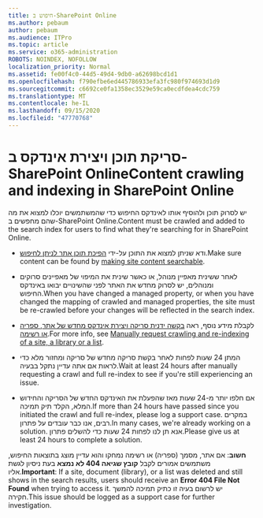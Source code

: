 ```yaml
---
title: חיפוש ב-SharePoint Online
ms.author: pebaum
author: pebaum
ms.audience: ITPro
ms.topic: article
ms.service: o365-administration
ROBOTS: NOINDEX, NOFOLLOW
localization_priority: Normal
ms.assetid: fe00f4c0-44d5-49d4-9db0-a62698bcd1d1
ms.openlocfilehash: f790efbe6ed445786933efa3fc980f974693d1d9
ms.sourcegitcommit: c6692ce0fa1358ec3529e59ca0ecdfdea4cdc759
ms.translationtype: MT
ms.contentlocale: he-IL
ms.lasthandoff: 09/15/2020
ms.locfileid: "47770768"
---
```

# <a name="content-crawling-and-indexing-in-sharepoint-online"></a><span data-ttu-id="450cf-102">סריקת תוכן ויצירת אינדקס ב-SharePoint Online</span><span class="sxs-lookup"><span data-stu-id="450cf-102">Content crawling and indexing in SharePoint Online</span></span>

<span data-ttu-id="450cf-103">יש לסרוק תוכן ולהוסיף אותו לאינדקס החיפוש כדי שהמשתמשים יוכלו למצוא את מה שהם מחפשים ב-SharePoint Online.</span><span class="sxs-lookup"><span data-stu-id="450cf-103">Content must be crawled and added to the search index for users to find what they're searching for in SharePoint Online.</span></span>

- <span data-ttu-id="450cf-104">ודא שניתן למצוא את התוכן על-ידי [הפיכת תוכן אתר לניתן לחיפוש](https://docs.microsoft.com/sharepoint/make-site-content-searchable).</span><span class="sxs-lookup"><span data-stu-id="450cf-104">Make sure content can be found by [making site content searchable](https://docs.microsoft.com/sharepoint/make-site-content-searchable).</span></span>

- <span data-ttu-id="450cf-105">לאחר ששינית מאפיין מנוהל, או כאשר שינית את המיפוי של מאפיינים סרוקים ומנוהלים, יש לסרוק מחדש את האתר לפני שהשינויים יבואו באינדקס החיפוש.</span><span class="sxs-lookup"><span data-stu-id="450cf-105">When you have changed a managed property, or when you have changed the mapping of crawled and managed properties, the site must be re-crawled before your changes will be reflected in the search index.</span></span>

- <span data-ttu-id="450cf-106">לקבלת מידע נוסף, ראה [בקשה ידנית סריקה ויצירת אינדקס מחדש של אתר, ספריה או רשימה](https://docs.microsoft.com/sharepoint/crawl-site-content).</span><span class="sxs-lookup"><span data-stu-id="450cf-106">For more info, see [Manually request crawling and re-indexing of a site, a library or a list](https://docs.microsoft.com/sharepoint/crawl-site-content).</span></span>

- <span data-ttu-id="450cf-107">המתן 24 שעות לפחות לאחר בקשת סריקה מחדש של סריקה ומחזור מלא כדי לראות אם אתה עדיין נתקל בבעיה.</span><span class="sxs-lookup"><span data-stu-id="450cf-107">Wait at least 24 hours after manually requesting a crawl and full re-index to see if you're still experiencing an issue.</span></span>

- <span data-ttu-id="450cf-108">אם חלפו יותר מ-24 שעות מאז שהפעלת את האינדקס החדש של הסריקה והחידוש המלא, הקלד תיק תמיכה.</span><span class="sxs-lookup"><span data-stu-id="450cf-108">If more than 24 hours have passed since you initiated the crawl and full re-index, please log a support case.</span></span> <span data-ttu-id="450cf-109">במקרים רבים, אנו כבר עובדים על פתרון.</span><span class="sxs-lookup"><span data-stu-id="450cf-109">In many cases, we're already working on a solution.</span></span> <span data-ttu-id="450cf-110">אנא תן לנו לפחות 24 שעות כדי להשלים פתרון.</span><span class="sxs-lookup"><span data-stu-id="450cf-110">Please give us at least 24 hours to complete a solution.</span></span>

<span data-ttu-id="450cf-111">**חשוב**: אם אתר, מסמך (ספריה) או רשימה נמחקו והוא עדיין מוצג בתוצאות החיפוש, משתמשים אמורים לקבל **קובץ שגיאה 404 לא נמצא** בעת ניסיון לגשת אליו.</span><span class="sxs-lookup"><span data-stu-id="450cf-111">**Important**: If a site, document (library), or a list was deleted and still shows in the search results, users should receive an **Error 404 File Not Found** when trying to access it.</span></span> <span data-ttu-id="450cf-112">יש לרשום בעיה זו כתיק תמיכה להמשך חקירה.</span><span class="sxs-lookup"><span data-stu-id="450cf-112">This issue should be logged as a support case for further investigation.</span></span>



